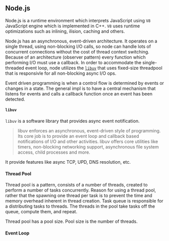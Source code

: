 ## Node.js
Node.js is a runtime environment which interprets JavaScript using `V8` JavaScript engine which is implemented in C++. `V8` uses runtime optimizations such as inlining, ilision, caching and others.

Node.js has an asynchronous, event-driven architecture. It operates on a single thread, using non-blocking I/O calls, so node can handle lots of concurrent connections without the cost of thread context switching. Because of an architecture (observer pattern) every function which performing I/O must use a callback. In order to accommodate the single-threaded event loop, node utilizes the [`libuv`](https://en.wikipedia.org/wiki/Libuv) that uses fixed-size threadpool that is responsivle for all non-blocking async I/O ops.

Event driven programming is when a control flow is determined by events or changes in a state. The general impl is to have a central mechanism that listens for events and calls a callback function once an event has been detected.

#### `libuv`
`libuv` is a software library that provides async event notification.

>libuv enforces an asynchronous, event-driven style of programming. Its core job is to provide an event loop and callback based notifications of I/O and other activities. libuv offers core utilities like timers, non-blocking networking support, asynchronous file system access, child processes and more.

It provide features like async TCP, UPD, DNS resolution, etc.

#### Thread Pool
Thread pool is a pattern, consists of a number of threads, created to perform a number of tasks concurrently. Reason for using a thread pool, rather that the spawning one thread per task is to prevent the time and memory overhead inherent in thread creation. Task queue is responsible for a distributing tasks to threads. The threads in the pool take tasks off the queue, compute them, and repeat.

Thread pool has a pool size. Pool size is the number of threads.

#### Event Loop
